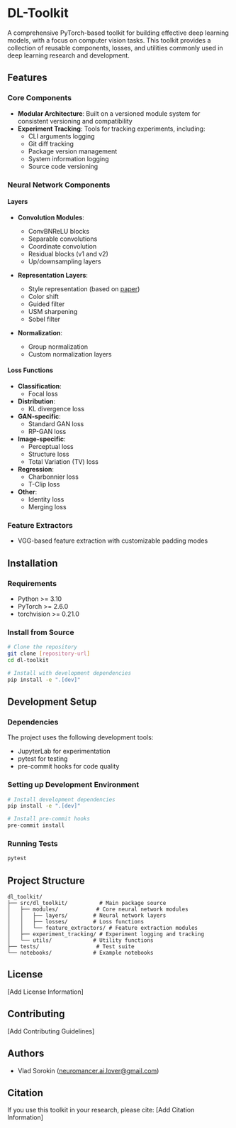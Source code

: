 # DL-Toolkit

A comprehensive PyTorch-based toolkit for building effective deep learning models, with a focus on computer vision tasks. This toolkit provides a collection of reusable components, losses, and utilities commonly used in deep learning research and development.

## Features

### Core Components

- **Modular Architecture**: Built on a versioned module system for consistent versioning and compatibility
- **Experiment Tracking**: Tools for tracking experiments, including:
  - CLI arguments logging
  - Git diff tracking
  - Package version management
  - System information logging
  - Source code versioning

### Neural Network Components

#### Layers
- **Convolution Modules**:
  - ConvBNReLU blocks
  - Separable convolutions
  - Coordinate convolution
  - Residual blocks (v1 and v2)
  - Up/downsampling layers

- **Representation Layers**:
  - Style representation (based on [paper](https://arxiv.org/pdf/2207.02426.pdf))
  - Color shift
  - Guided filter
  - USM sharpening
  - Sobel filter

- **Normalization**:
  - Group normalization
  - Custom normalization layers

#### Loss Functions
- **Classification**:
  - Focal loss
- **Distribution**:
  - KL divergence loss
- **GAN-specific**:
  - Standard GAN loss
  - RP-GAN loss
- **Image-specific**:
  - Perceptual loss
  - Structure loss
  - Total Variation (TV) loss
- **Regression**:
  - Charbonnier loss
  - T-Clip loss
- **Other**:
  - Identity loss
  - Merging loss

### Feature Extractors
- VGG-based feature extraction with customizable padding modes

## Installation

### Requirements
- Python >= 3.10
- PyTorch >= 2.6.0
- torchvision >= 0.21.0

### Install from Source
```bash
# Clone the repository
git clone [repository-url]
cd dl-toolkit

# Install with development dependencies
pip install -e ".[dev]"
```

## Development Setup

### Dependencies
The project uses the following development tools:
- JupyterLab for experimentation
- pytest for testing
- pre-commit hooks for code quality

### Setting up Development Environment
```bash
# Install development dependencies
pip install -e ".[dev]"

# Install pre-commit hooks
pre-commit install
```

### Running Tests
```bash
pytest
```

## Project Structure
```
dl_toolkit/
├── src/dl_toolkit/          # Main package source
│   ├── modules/            # Core neural network modules
│   │   ├── layers/        # Neural network layers
│   │   ├── losses/        # Loss functions
│   │   └── feature_extractors/ # Feature extraction modules
│   ├── experiment_tracking/ # Experiment logging and tracking
│   └── utils/             # Utility functions
├── tests/                  # Test suite
└── notebooks/             # Example notebooks
```

## License
[Add License Information]

## Contributing
[Add Contributing Guidelines]

## Authors
- Vlad Sorokin (neuromancer.ai.lover@gmail.com)

## Citation
If you use this toolkit in your research, please cite:
[Add Citation Information]
